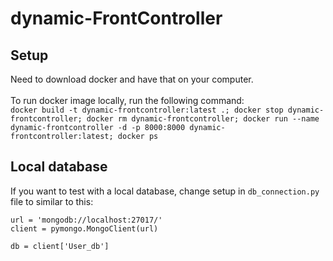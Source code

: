 # dynamic-FrontController

## Setup 
Need to download docker and have that on your computer. <br /><br />
To run docker image locally, run the following command:<br />
```docker build -t dynamic-frontcontroller:latest .; docker stop dynamic-frontcontroller; docker rm dynamic-frontcontroller; docker run --name dynamic-frontcontroller -d -p 8000:8000 dynamic-frontcontroller:latest; docker ps```

## Local database
If you want to test with a local database, change setup in ```db_connection.py``` file to similar to this: <br/>
```
url = 'mongodb://localhost:27017/'
client = pymongo.MongoClient(url)

db = client['User_db']
```